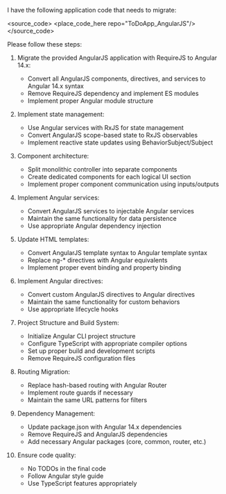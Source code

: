 I have the following application code that needs to migrate:

<source_code>
<place_code_here repo="ToDoApp_AngularJS"/>
</source_code>

Please follow these steps:

1. Migrate the provided AngularJS application with RequireJS to Angular 14.x:
   - Convert all AngularJS components, directives, and services to Angular 14.x syntax
   - Remove RequireJS dependency and implement ES modules
   - Implement proper Angular module structure

2. Implement state management:
   - Use Angular services with RxJS for state management
   - Convert AngularJS scope-based state to RxJS observables
   - Implement reactive state updates using BehaviorSubject/Subject

3. Component architecture:
   - Split monolithic controller into separate components
   - Create dedicated components for each logical UI section
   - Implement proper component communication using inputs/outputs

4. Implement Angular services:
   - Convert AngularJS services to injectable Angular services
   - Maintain the same functionality for data persistence
   - Use appropriate Angular dependency injection

5. Update HTML templates:
   - Convert AngularJS template syntax to Angular template syntax
   - Replace ng-* directives with Angular equivalents
   - Implement proper event binding and property binding

6. Implement Angular directives:
   - Convert custom AngularJS directives to Angular directives
   - Maintain the same functionality for custom behaviors
   - Use appropriate lifecycle hooks

7. Project Structure and Build System:
   - Initialize Angular CLI project structure
   - Configure TypeScript with appropriate compiler options
   - Set up proper build and development scripts
   - Remove RequireJS configuration files

8. Routing Migration:
   - Replace hash-based routing with Angular Router
   - Implement route guards if necessary
   - Maintain the same URL patterns for filters

9. Dependency Management:
   - Update package.json with Angular 14.x dependencies
   - Remove RequireJS and AngularJS dependencies
   - Add necessary Angular packages (core, common, router, etc.)

10. Ensure code quality:
    - No TODOs in the final code
    - Follow Angular style guide
    - Use TypeScript features appropriately

